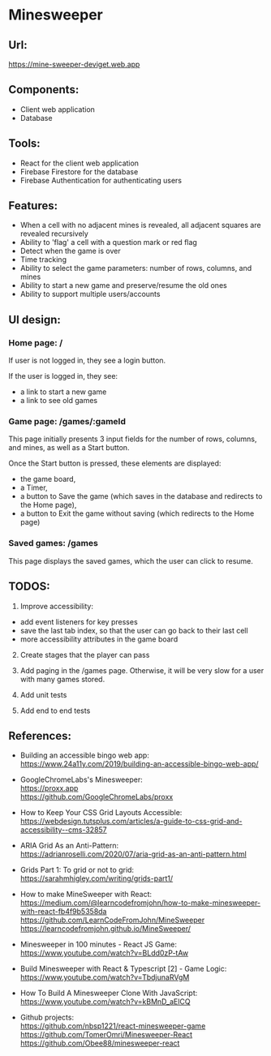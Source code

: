 # Minesweeper

## Url:

https://mine-sweeper-deviget.web.app

## Components:

- Client web application
- Database

## Tools:

- React for the client web application
- Firebase Firestore for the database
- Firebase Authentication for authenticating users

## Features:

* When a cell with no adjacent mines is revealed, all adjacent squares are revealed recursively
* Ability to 'flag' a cell with a question mark or red flag
* Detect when the game is over
* Time tracking
* Ability to select the game parameters: number of rows, columns, and mines
* Ability to start a new game and preserve/resume the old ones
* Ability to support multiple users/accounts

## UI design:

### Home page: /

If user is not logged in, they see a login button.

If the user is logged in, they see:
- a link to start a new game
- a link to see old games

### Game page: /games/:gameId

This page initially presents 3 input fields for the number of rows, columns, and mines, as well as a Start button.

Once the Start button is pressed, these elements are displayed:
- the game board,
- a Timer,
- a button to Save the game (which saves in the database and redirects to the Home page),
- a button to Exit the game without saving (which redirects to the Home page)

### Saved games: /games

This page displays the saved games, which the user can click to resume.

## TODOS:

1. Improve accessibility:

- add event listeners for key presses
- save the last tab index, so that the user can go back to their last cell
- more accessibility attributes in the game board

2. Create stages that the player can pass

3. Add paging in the /games page. Otherwise, it will be very slow for a user with many games stored.

4. Add unit tests

5. Add end to end tests

## References:

- Building an accessible bingo web app:  
https://www.24a11y.com/2019/building-an-accessible-bingo-web-app/

- GoogleChromeLabs's Minesweeper:  
https://proxx.app  
https://github.com/GoogleChromeLabs/proxx

- How to Keep Your CSS Grid Layouts Accessible:  
https://webdesign.tutsplus.com/articles/a-guide-to-css-grid-and-accessibility--cms-32857

- ARIA Grid As an Anti-Pattern:  
https://adrianroselli.com/2020/07/aria-grid-as-an-anti-pattern.html

- Grids Part 1: To grid or not to grid:  
https://sarahmhigley.com/writing/grids-part1/

- How to make MineSweeper with React:  
https://medium.com/@learncodefromjohn/how-to-make-minesweeper-with-react-fb4f9b5358da  
https://github.com/LearnCodeFromJohn/MineSweeper  
https://learncodefromjohn.github.io/MineSweeper/

- Minesweeper in 100 minutes - React JS Game:  
https://www.youtube.com/watch?v=BLdd0zP-tAw

- Build Minesweeper with React & Typescript [2] - Game Logic:  
https://www.youtube.com/watch?v=TbdjunaRVgM

- How To Build A Minesweeper Clone With JavaScript:  
https://www.youtube.com/watch?v=kBMnD_aElCQ

- Github projects:  
https://github.com/nbsp1221/react-minesweeper-game  
https://github.com/TomerOmri/Minesweeper-React  
https://github.com/Obee88/minesweeper-react